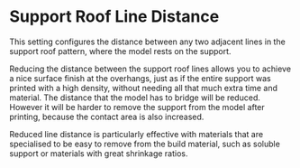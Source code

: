 Support Roof Line Distance
====
This setting configures the distance between any two adjacent lines in the support roof pattern, where the model rests on the support.

Reducing the distance between the support roof lines allows you to achieve a nice surface finish at the overhangs, just as if the entire support was printed with a high density, without needing all that much extra time and material. The distance that the model has to bridge will be reduced. However it will be harder to remove the support from the model after printing, because the contact area is also increased. 

Reduced line distance is particularly effective with materials that are specialised to be easy to remove from the build material, such as soluble support or materials with great shrinkage ratios.